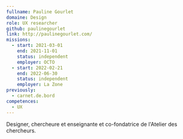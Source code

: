 ```yaml
---
fullname: Pauline Gourlet
domaine: Design
role: UX researcher
github: paulinegourlet
link: http://paulinegourlet.com/
missions:
  - start: 2021-03-01
    end: 2021-11-01
    status: independent
    employer: OCTO
  - start: 2022-02-21
    end: 2022-06-30
    status: independent
    employer: La Zone
previously:
  - carnet.de.bord
competences:
  - UX
---
```

Designer, chercheure et enseignante et co-fondatrice de l'Atelier des chercheurs.